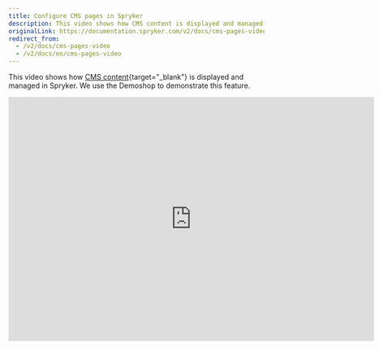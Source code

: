 ```yaml
---
title: Configure CMS pages in Spryker
description: This video shows how CMS content is displayed and managed in Spryker.
originalLink: https://documentation.spryker.com/v2/docs/cms-pages-video
redirect_from:
  - /v2/docs/cms-pages-video
  - /v2/docs/en/cms-pages-video
---
```


This video shows how [CMS content](/docs/scos/dev/features/201903.0/cms/cms-page/cms-page.html){target="_blank"} is displayed and managed in Spryker. We use the Demoshop to demonstrate this feature.

<iframe src="https://fast.wistia.net/embed/iframe/sxufuvyl75" title="CMS Pages" allowtransparency="true" frameborder="0" scrolling="no" class="wistia_embed" name="wistia_embed" allowfullscreen="0" mozallowfullscreen="0" webkitallowfullscreen="0" oallowfullscreen="0" msallowfullscreen="0" width="720" height="480"></iframe>
